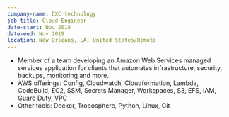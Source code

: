 ```yaml
---
company-name: DXC technology
job-title: Cloud Engineer 
date-start: Nov 2018
date-end: Nov 2019
location: New Orleans, LA, United States/Remote
---
```


* Member of a team developing an Amazon Web Services managed services application for clients that automates infrastructure, security, backups, monitoring and more. 
* AWS offerings: Config, Cloudwatch, Cloudformation, Lambda, CodeBuild, EC2, SSM, Secrets Manager, Workspaces, S3, EFS, IAM, Guard Duty, VPC
* Other tools: Docker, Troposphere, Python, Linux, Git
